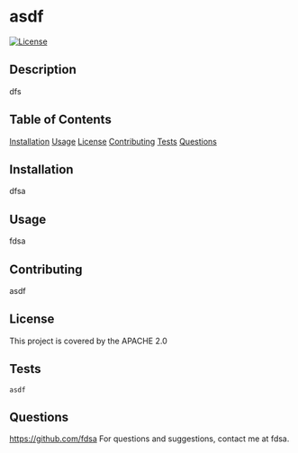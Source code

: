 # asdf
  [![License](https://img.shields.io/badge/License-Apache%202.0-blue.svg)](https://opensource.org/licenses/Apache-2.0)

  ## Description
  dfs

  ## Table of Contents
  [Installation](#installation)
  [Usage](#usage)
  [License](#license)
  [Contributing](#contributing)
  [Tests](#tests)
  [Questions](#questions)

  ## Installation
  dfsa

  ## Usage
  fdsa

  ## Contributing
  asdf

  ## License
  This project is covered by the APACHE 2.0

  ## Tests
  ```asdf```

  ## Questions
  https://github.com/fdsa
  For questions and suggestions, contact me at fdsa.
